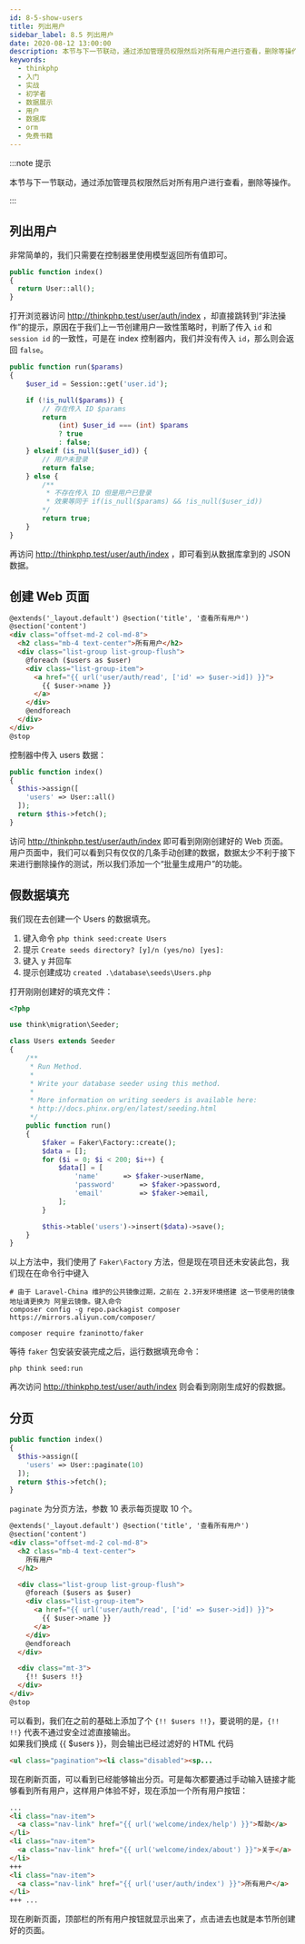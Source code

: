```yaml
---
id: 8-5-show-users
title: 列出用户
sidebar_label: 8.5 列出用户
date: 2020-08-12 13:00:00
description: 本节与下一节联动，通过添加管理员权限然后对所有用户进行查看，删除等操作。
keywords:
  - thinkphp
  - 入门
  - 实战
  - 初学者
  - 数据展示
  - 用户
  - 数据库
  - orm
  - 免费书籍
---
```


:::note 提示

本节与下一节联动，通过添加管理员权限然后对所有用户进行查看，删除等操作。 

:::

## 列出用户

非常简单的，我们只需要在控制器里使用模型返回所有值即可。

```php title="application\user\controller\Auth.php"
public function index()
{
  return User::all();
}
```

打开浏览器访问 http://thinkphp.test/user/auth/index ，却直接跳转到“非法操作”的提示，原因在于我们上一节创建用户一致性策略时，判断了传入 `id` 和 `session id` 的一致性，可是在 index 控制器内，我们并没有传入 `id`，那么则会返回 `false`。

```php title="application\behavior\UserPolicy.php"
public function run($params)
{
    $user_id = Session::get('user.id');

    if (!is_null($params)) {
        // 存在传入 ID $params
        return
            (int) $user_id === (int) $params
            ? true
            : false;
    } elseif (is_null($user_id)) {
        // 用户未登录
        return false;
    } else {
        /**
         * 不存在传入 ID 但是用户已登录
         * 效果等同于 if(is_null($params) && !is_null($user_id))
        */
        return true;
    }
}
```

再访问 http://thinkphp.test/user/auth/index ，即可看到从数据库拿到的 JSON 数据。

## 创建 Web 页面

```html title="resources\views\user\auth\index.blade.php"
@extends('_layout.default') @section('title', '查看所有用户')
@section('content')
<div class="offset-md-2 col-md-8">
  <h2 class="mb-4 text-center">所有用户</h2>
  <div class="list-group list-group-flush">
    @foreach ($users as $user)
    <div class="list-group-item">
      <a href="{{ url('user/auth/read', ['id' => $user->id]) }}">
        {{ $user->name }}
      </a>
    </div>
    @endforeach
  </div>
</div>
@stop
```

控制器中传入 users 数据：

```php title="application\user\controller\Auth.php"
public function index()
{
  $this->assign([
    'users' => User::all()
  ]);
  return $this->fetch();
}
```

访问 http://thinkphp.test/user/auth/index 即可看到刚刚创建好的 Web 页面。  
用户页面中，我们可以看到只有仅仅的几条手动创建的数据，数据太少不利于接下来进行删除操作的测试，所以我们添加一个“批量生成用户”的功能。

## 假数据填充

我们现在去创建一个 Users 的数据填充。

1. 键入命令 `php think seed:create Users`
2. 提示 `Create seeds directory? [y]/n (yes/no) [yes]:`
3. 键入 y 并回车
4. 提示创建成功 `created .\database\seeds\Users.php`

打开刚刚创建好的填充文件：

```php title="database\seeds\Users.php"
<?php

use think\migration\Seeder;

class Users extends Seeder
{
    /**
     * Run Method.
     *
     * Write your database seeder using this method.
     *
     * More information on writing seeders is available here:
     * http://docs.phinx.org/en/latest/seeding.html
     */
    public function run()
    {
        $faker = Faker\Factory::create();
        $data = [];
        for ($i = 0; $i < 200; $i++) {
            $data[] = [
                'name'      => $faker->userName,
                'password'      => $faker->password,
                'email'         => $faker->email,
            ];
        }

        $this->table('users')->insert($data)->save();
    }
}
```

以上方法中，我们使用了 `Faker\Factory` 方法，但是现在项目还未安装此包，我们现在在命令行中键入

```shell title="shell"
# 由于 Laravel-China 维护的公共镜像过期，之前在 2.3开发环境搭建 这一节使用的镜像地址请更换为 阿里云镜像。键入命令
composer config -g repo.packagist composer https://mirrors.aliyun.com/composer/

composer require fzaninotto/faker
```

等待 `faker` 包安装安装完成之后，运行数据填充命令：

```shell title="shell"
php think seed:run
```

再次访问 http://thinkphp.test/user/auth/index 则会看到刚刚生成好的假数据。

## 分页

```php title="application\user\controller\Auth.php"
public function index()
{
  $this->assign([
    'users' => User::paginate(10)
  ]);
  return $this->fetch();
}
```

`paginate` 为分页方法，参数 10 表示每页提取 10 个。

```html title="resources\views\user\auth\index.blade.php"
@extends('_layout.default') @section('title', '查看所有用户')
@section('content')
<div class="offset-md-2 col-md-8">
  <h2 class="mb-4 text-center">
    所有用户
  </h2>

  <div class="list-group list-group-flush">
    @foreach ($users as $user)
    <div class="list-group-item">
      <a href="{{ url('user/auth/read', ['id' => $user->id]) }}">
        {{ $user->name }}
      </a>
    </div>
    @endforeach
  </div>

  <div class="mt-3">
    {!! $users !!}
  </div>
</div>
@stop
```

可以看到，我们在之前的基础上添加了个 `{!! $users !!}`，要说明的是，`{!! !!}` 代表不通过安全过滤直接输出。  
如果我们换成 {{ $users }}，则会输出已经过滤好的 HTML 代码

```html title="html"
<ul class="pagination"><li class="disabled"><sp...
```

现在刷新页面，可以看到已经能够输出分页。可是每次都要通过手动输入链接才能够看到所有用户，这样用户体验不好，现在添加一个所有用户按钮：

```html title="resources\views_layout\header.blade.php"
...
<li class="nav-item">
  <a class="nav-link" href="{{ url('welcome/index/help') }}">帮助</a>
</li>
<li class="nav-item">
  <a class="nav-link" href="{{ url('welcome/index/about') }}">关于</a>
</li>
+++
<li class="nav-item">
  <a class="nav-link" href="{{ url('user/auth/index') }}">所有用户</a>
</li>
+++ ...
```

现在刷新页面，顶部栏的所有用户按钮就显示出来了，点击进去也就是本节所创建好的页面。
